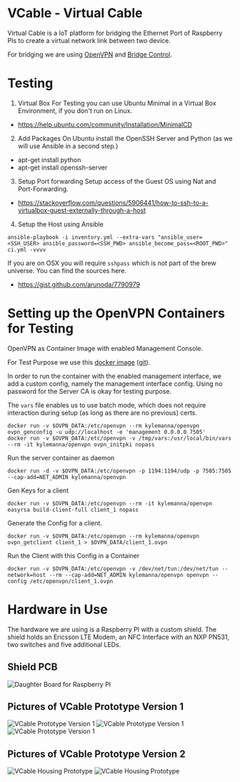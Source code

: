 # VCable - Virtual Cable

Virtual Cable is a IoT platform for bridging the Ethernet Port of Raspberry PIs to create a virtual network link between two device.

For bridging we are using [OpenVPN](https://www.openvpn.org) and 
[Bridge Control](https://openvpn.net/index.php/open-source/documentation/miscellaneous/76-ethernet-bridging.html).

# Testing


1) Virtual Box
For Testing you can use Ubuntu Minimal in a Virtual Box Environment, if you don't run on Linux. 
- https://help.ubuntu.com/community/Installation/MinimalCD

2) Add Packages 
On Ubuntu install the OpenSSH Server and Python (as we will use Ansible in a second step.)
- apt-get install python
- apt-get install openssh-server

3) Setup Port forwarding
Setup access of the Guest OS using Nat and Port-Forwarding.
- https://stackoverflow.com/questions/5906441/how-to-ssh-to-a-virtualbox-guest-externally-through-a-host

4) Setup the Host using Ansible

```
ansible-playbook -i inventory.yml --extra-vars "ansible_user=<SSH_USER> ansible_password=<SSH_PWD> ansible_become_pass=<ROOT_PWD>" ci.yml -vvvv
```

If you are on OSX you will require ```sshpass``` which is not part of the brew universe. You can find the sources here. 
- https://gist.github.com/arunoda/7790979


# Setting up the OpenVPN Containers for Testing

OpenVPN as Container Image with enabled Management Console. 

For Test Purpose we use this [docker image](https://hub.docker.com/r/kylemanna/openvpn/) ([git](https://github.com/kylemanna/docker-openvpn)).

In order to run the container with the enabled management interface, we add a custom config, namely the management interface config. Using
no password for the Server CA is okay for testing purpose.

The ```vars``` file enables us to use batch mode, which does not require interaction during setup (as long as there are no previous) certs. 

```
docker run -v $OVPN_DATA:/etc/openvpn --rm kylemanna/openvpn ovpn_genconfig -u udp://localhost -e 'management 0.0.0.0 7505'
docker run -v $OVPN_DATA:/etc/openvpn -v /tmp/vars:/usr/local/bin/vars --rm -it kylemanna/openvpn ovpn_initpki nopass
```

Run the server container as daemon

```
docker run -d -v $OVPN_DATA:/etc/openvpn -p 1194:1194/udp -p 7505:7505 --cap-add=NET_ADMIN kylemanna/openvpn
```

Gen Keys for a client

```
docker run -v $OVPN_DATA:/etc/openvpn --rm -it kylemanna/openvpn easyrsa build-client-full client_1 nopass
```

Generate the Config for a client. 

```
docker run -v $OVPN_DATA:/etc/openvpn --rm kylemanna/openvpn ovpn_getclient client_1 > $OVPN_DATA/client_1.ovpn
```

Run the Client with this Config in a Container

```
docker run -v $OVPN_DATA:/etc/openvpn -v /dev/net/tun:/dev/net/tun --network=host --rm --cap-add=NET_ADMIN kylemanna/openvpn openvpn --config /etc/openvpn/client_1.ovpn
```

# Hardware in Use

The hardware we are using is a Raspberry PI with a custom shield. The shield holds an Ericsson LTE Modem, an NFC Interface with an NXP PN531,
two switches and five additional LEDs.

## Shield PCB

![Daughter Board for Raspberry PI](https://github.com/geri-m/vcable/blob/master/img/pcb.jpg)

## Pictures of VCable Prototype Version 1

![VCable Prototype Version 1](https://github.com/geri-m/vcable/blob/master/img/vc01.jpg)
![VCable Prototype Version 1](https://github.com/geri-m/vcable/blob/master/img/vc02.jpg)
![VCable Prototype Version 1](https://github.com/geri-m/vcable/blob/master/img/vc03.jpg)

## Pictures of VCable Prototype Version 2

![VCable Housing Prototype](https://github.com/geri-m/vcable/blob/master/img/vc04.jpg)
![VCable Housing Prototype](https://github.com/geri-m/vcable/blob/master/img/vc05.jpg)

